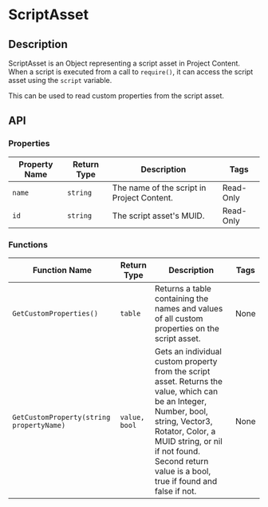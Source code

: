 # ScriptAsset

## Description

ScriptAsset is an Object representing a script asset in Project Content. When a script is executed from a call to `require()`, it can access the script asset using the `script` variable.

This can be used to read custom properties from the script asset.

## API

### Properties 

| Property Name | Return Type | Description | Tags |
| -------- | ----------- | ----------- | ---- |
| `name` | `string` | The name of the script in Project Content. | Read-Only |
| `id` | `string` | The script asset's MUID. | Read-Only |

### Functions 

| Function Name | Return Type | Description | Tags |
| -------- | ----------- | ----------- | ---- |
| `GetCustomProperties()` | `table` | Returns a table containing the names and values of all custom properties on the script asset. | None |
| `GetCustomProperty(string propertyName)` | `value, bool` | Gets an individual custom property from the script asset. Returns the value, which can be an Integer, Number, bool, string, Vector3, Rotator, Color, a MUID string, or nil if not found. Second return value is a bool, true if found and false if not. | None |
